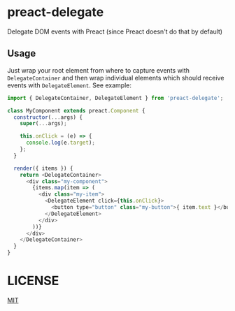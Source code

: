 # preact-delegate

Delegate DOM events with Preact (since Preact doesn't do that by default)

## Usage

Just wrap your root element from where to capture events with `DelegateContainer` and then wrap individual elements which should receive events with `DelegateElement`. See example:

```js
import { DelegateContainer, DelegateElement } from 'preact-delegate';

class MyComponent extends preact.Component {
  constructor(...args) {
    super(...args);

    this.onClick = (e) => {
      console.log(e.target);
    };
  }

  render({ items }) {
    return <DelegateContainer>
      <div class="my-component">
        {items.map(item => (
          <div class="my-item">
            <DelegateElement click={this.onClick}>
              <button type="button" class="my-button">{ item.text }</button>
            </DelegateElement>
          </div>
        ))}
      </div>
    </DelegateContainer>
  }
}
```

# LICENSE

[MIT](LICEMSE.md)
